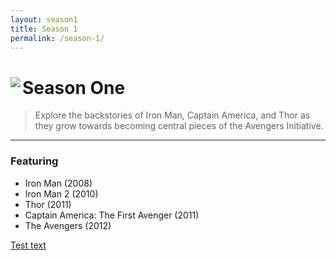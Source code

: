 ```yaml
---
layout: season1
title: Season 1
permalink: /season-1/
---
```


<div>
<img src="../assets/images/seasonOne_450px.jpg" align="left" class="posterpadded" />
  
# Season One

> Explore the backstories of Iron Man, Captain America, and Thor as they grow towards becoming central pieces of the Avengers Initiative.

* * *

### Featuring
* Iron Man (2008)
* Iron Man 2 (2010)
* Thor (2011)
* Captain America: The First Avenger (2011)
* The Avengers (2012)
</div>

<a class="button" href="https://www.google.com">Test text</a>
